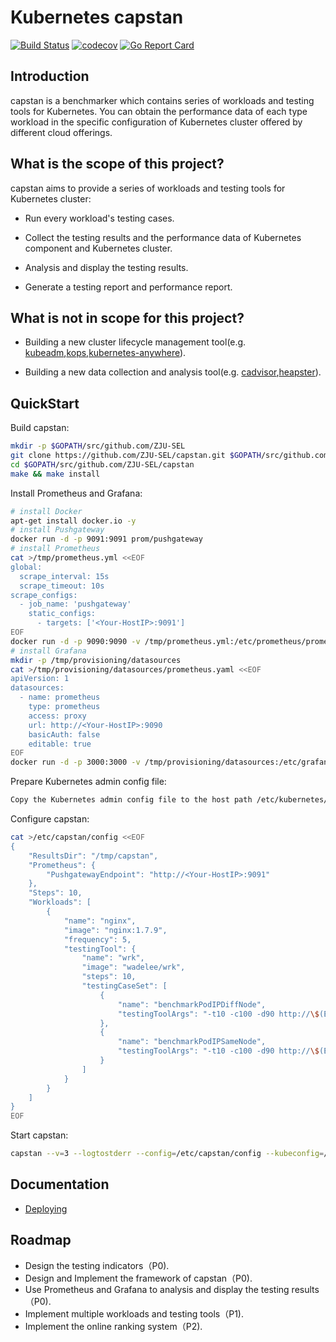 # Kubernetes capstan

[![Build Status](https://travis-ci.org/ZJU-SEL/capstan.svg?branch=master)](https://travis-ci.org/ZJU-SEL/capstan)
[![codecov](https://codecov.io/gh/ZJU-SEL/capstan/branch/master/graph/badge.svg)](https://codecov.io/gh/ZJU-SEL/capstan)
[![Go Report Card](https://goreportcard.com/badge/github.com/ZJU-SEL/capstan)](https://goreportcard.com/report/github.com/ZJU-SEL/capstan)

## Introduction

capstan is a benchmarker which contains series of workloads and testing tools for Kubernetes. You can obtain the performance data of each type workload in the specific configuration of Kubernetes cluster offered by different cloud offerings.

## What is the scope of this project?

capstan aims to provide a series of workloads and testing tools for Kubernetes cluster:

- Run every workload's testing cases.

- Collect the testing results and the performance data of Kubernetes component and Kubernetes cluster.

- Analysis and display the testing results.

- Generate a testing report and performance report.

## What is not in scope for this project?

- Building a new cluster lifecycle management tool(e.g. [kubeadm](https://github.com/kubernetes/kubeadm),[kops](https://github.com/kubernetes/kops),[kubernetes-anywhere](https://github.com/kubernetes/kubernetes-anywhere)).

- Building a new data collection and analysis tool(e.g. [cadvisor](https://github.com/google/cadvisor),[heapster](https://github.com/kubernetes/heapster)).

## QuickStart

Build capstan:

```sh
mkdir -p $GOPATH/src/github.com/ZJU-SEL
git clone https://github.com/ZJU-SEL/capstan.git $GOPATH/src/github.com/ZJU-SEL/capstan
cd $GOPATH/src/github.com/ZJU-SEL/capstan
make && make install
```

Install Prometheus and Grafana:

```sh
# install Docker
apt-get install docker.io -y
# install Pushgateway
docker run -d -p 9091:9091 prom/pushgateway
# install Prometheus
cat >/tmp/prometheus.yml <<EOF
global:
  scrape_interval: 15s
  scrape_timeout: 10s
scrape_configs:
  - job_name: 'pushgateway'
    static_configs:
      - targets: ['<Your-HostIP>:9091']
EOF
docker run -d -p 9090:9090 -v /tmp/prometheus.yml:/etc/prometheus/prometheus.yml prom/prometheus
# install Grafana
mkdir -p /tmp/provisioning/datasources
cat >/tmp/provisioning/datasources/prometheus.yaml <<EOF
apiVersion: 1
datasources:
  - name: prometheus
    type: prometheus
    access: proxy
    url: http://<Your-HostIP>:9090
    basicAuth: false
    editable: true
EOF
docker run -d -p 3000:3000 -v /tmp/provisioning/datasources:/etc/grafana/provisioning/datasources grafana/grafana
```

Prepare Kubernetes admin config file:

```sh
Copy the Kubernetes admin config file to the host path /etc/kubernetes/admin.conf
```

Configure capstan:

```sh
cat >/etc/capstan/config <<EOF
{
    "ResultsDir": "/tmp/capstan",
    "Prometheus": {
        "PushgatewayEndpoint": "http://<Your-HostIP>:9091"
    },
    "Steps": 10,
    "Workloads": [
        {
            "name": "nginx",
            "image": "nginx:1.7.9",
            "frequency": 5,
            "testingTool": {
                "name": "wrk",
                "image": "wadelee/wrk",
                "steps": 10,
                "testingCaseSet": [
                    {
                        "name": "benchmarkPodIPDiffNode",
                        "testingToolArgs": "-t10 -c100 -d90 http://\$(ENDPOINT)/"
                    },
                    {
                        "name": "benchmarkPodIPSameNode",
                        "testingToolArgs": "-t10 -c100 -d90 http://\$(ENDPOINT)/"
                    }
                ]
            }
        }
    ]
}
EOF
```

Start capstan:

```sh
capstan --v=3 --logtostderr --config=/etc/capstan/config --kubeconfig=/etc/kubernetes/admin.conf &
```

## Documentation

- [Deploying](docs/deploy.md)

## Roadmap

- Design the testing indicators（P0).
- Design and Implement the framework of capstan（P0).
- Use Prometheus and Grafana to analysis and display the testing results（P0).
- Implement multiple workloads and testing tools（P1).
- Implement the online ranking system（P2).

